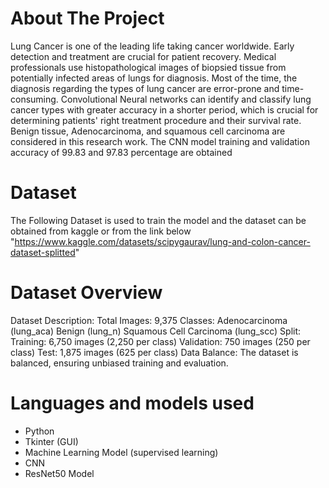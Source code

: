 
# About The Project
Lung Cancer is one of the leading life taking cancer worldwide. Early detection and treatment are crucial for patient recovery. Medical professionals use histopathological images of biopsied tissue from potentially infected areas of lungs for diagnosis. Most of the time, the diagnosis regarding the types of lung cancer are error-prone and time-consuming. Convolutional Neural networks can identify and classify lung cancer types with greater accuracy in a shorter period, which is crucial for determining patients' right treatment procedure and their survival rate. Benign tissue, Adenocarcinoma, and squamous cell carcinoma are considered in this research work. The CNN model training and validation accuracy of 99.83 and 97.83 percentage are obtained

# Dataset
The Following Dataset is used to train the model and the dataset can be obtained from kaggle or from the link below
"https://www.kaggle.com/datasets/scipygaurav/lung-and-colon-cancer-dataset-splitted"

# Dataset Overview
Dataset Description:
Total Images: 9,375
Classes:
Adenocarcinoma (lung_aca)
Benign (lung_n)
Squamous Cell Carcinoma (lung_scc)
Split:
Training: 6,750 images (2,250 per class)
Validation: 750 images (250 per class)
Test: 1,875 images (625 per class)
Data Balance:
The dataset is balanced, ensuring unbiased training and evaluation.
 
# Languages and models used
* Python
* Tkinter (GUI)
* Machine Learning Model (supervised learning)
* CNN
* ResNet50 Model
